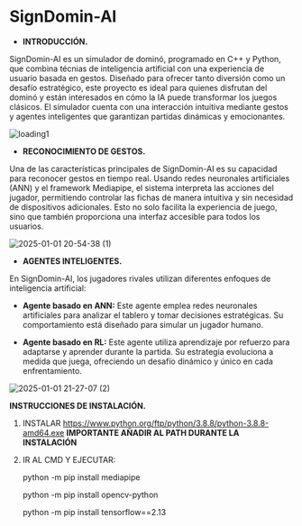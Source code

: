 # SignDomin-AI
- __INTRODUCCIÓN.__

SignDomin-AI es un simulador de dominó, programado en C++ y Python, que combina técnias de inteligencia artificial con una experiencia de usuario basada en gestos. Diseñado para ofrecer tanto diversión como un desafío estratégico, este proyecto es ideal para quienes disfrutan del dominó y están interesados en cómo la IA puede transformar los juegos clásicos. El simulador cuenta con una interacción intuitiva mediante gestos y agentes inteligentes que garantizan partidas dinámicas y emocionantes.

![loading1](https://github.com/user-attachments/assets/84a15e3a-1cc4-433f-9bd4-43c47edbd77a)

- __RECONOCIMIENTO DE GESTOS.__

Una de las características principales de SignDomin-AI es su capacidad para reconocer gestos en tiempo real. Usando redes neuronales artificiales (ANN) y el framework Mediapipe, el sistema interpreta las acciones del jugador, permitiendo controlar las fichas de manera intuitiva y sin necesidad de dispositivos adicionales. Esto no solo facilita la experiencia de juego, sino que también proporciona una interfaz accesible para todos los usuarios.

![2025-01-01 20-54-38 (1)](https://github.com/user-attachments/assets/e5b21645-ec63-4420-ae3b-a3fefd154377)

- __AGENTES INTELIGENTES.__

En SignDomin-AI, los jugadores rivales utilizan diferentes enfoques de inteligencia artificial:

  - __Agente basado en ANN:__ Este agente emplea redes neuronales artificiales para analizar el tablero y tomar decisiones estratégicas. Su comportamiento está diseñado para simular un jugador humano.
  
  - __Agente basado en RL:__ Este agente utiliza aprendizaje por refuerzo para adaptarse y aprender durante la partida. Su estrategia evoluciona a medida que juega, ofreciendo un desafío dinámico y único en cada enfrentamiento.

![2025-01-01 21-27-07 (2)](https://github.com/user-attachments/assets/3e562dfe-6506-4949-974b-8704e0821551)


__INSTRUCCIONES DE INSTALACIÓN.__

1. INSTALAR https://www.python.org/ftp/python/3.8.8/python-3.8.8-amd64.exe
   **IMPORTANTE AÑADIR AL PATH DURANTE LA INSTALACIÓN**
2. IR AL CMD Y EJECUTAR:
   
   python -m pip install mediapipe
   
   python -m pip install opencv-python
   
   python -m pip install tensorflow==2.13
